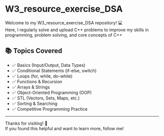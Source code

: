 # W3_resource_exercise_DSA 

Welcome to my W3_resource_exercise_DSA repository! 💻  
Here, I regularly solve and upload C++ problems to improve my skills in programming, problem solving, and core concepts of C++

## 📚 Topics Covered

- ✅ Basics (Input/Output, Data Types)
- ✅ Conditional Statements (if-else, switch)
- ✅ Loops (for, while, do-while)
- ✅ Functions & Recursion
- ✅ Arrays & Strings
- ✅ Object-Oriented Programming (OOP)
- ✅ STL (Vectors, Sets, Maps, etc.)
- ✅ Sorting & Searching
- ✅ Competitive Programming Practice

---

Thanks for visiting! 🌟  
If you found this helpful and want to learn more, follow me!
